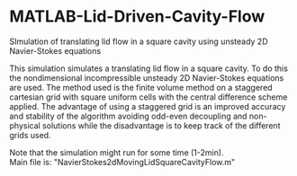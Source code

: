 # MATLAB-Lid-Driven-Cavity-Flow
SImulation of translating lid flow in a square cavity using unsteady 2D Navier-Stokes equations  
  
This simulation simulates a translating lid flow in a square cavity. To do this the nondimensional incompressible unsteady 2D Navier-Stokes equations are used. The method used is the finite volume method on a staggered cartesian grid with square uniform cells with the central difference scheme applied. The advantage of using a staggered grid is an improved accuracy and stability of the algorithm
avoiding odd-even decoupling and non-physical solutions while the disadvantage is to keep track of the different grids used.  
  
Note that the simulation might run for some time (1-2min).  
Main file is: "NavierStokes2dMovingLidSquareCavityFlow.m"
